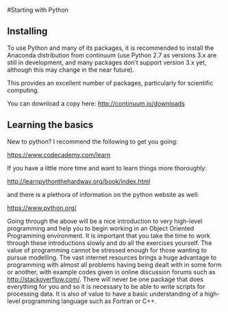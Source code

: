 #Starting with Python

## Installing
To use Python and many of its packages, it is recommended to install the Anaconda distribution from continuum (use Python 2.7 as versions 3.x are still in development, and many packages don’t support version 3.x yet, although this may change in the near future). 

This provides an excellent number of packages, particularly for scientific computing.

You can download a copy here:
http://continuum.io/downloads

## Learning the basics
New to python? I recommend the following to get you going: 

https://www.codecademy.com/learn 

If you have a little more time and want to learn things more thoroughly:

http://learnpythonthehardway.org/book/index.html 

and there is a plethora of information on the python website as well:

https://www.python.org/ 

Going through the above will be a nice introduction to very high-level programming and help you to begin working in an Object Oriented Programming environment. It is important that you take the time to work through these introductions slowly and do all the exercises yourself. The value of programming cannot be stressed enough for those wanting to pursue modelling. The vast internet resources brings a huge advantage to programming with almost all problems having being dealt with in some form or another, with example codes given in online discussion forums such as http://stackoverflow.com/. There will never be one package that does everything for you and so it is necessary to be able to write scripts for processing data. It is also of value to have a basic understanding of a high-level programming language such as Fortran or C++.
